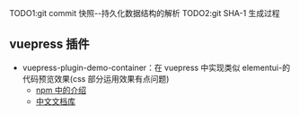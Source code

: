 <!--
 * @Descripttion:
 * @Author: suanmei
 * @Date: 2023-03-27 17:19:25
 * @LastEditors: suanmei
 * @LastEditTime: 2023-06-08 10:45:24
-->

TODO1:git commit 快照--持久化数据结构的解析
TODO2:git SHA-1 生成过程

## vuepress 插件

- vuepress-plugin-demo-container：在 vuepress 中实现类似 elementui-的代码预览效果(css 部分运用效果有点问题)
  - [npm 中的介绍](<(https://www.npmjs.com/package/vuepress-plugin-demo-container)>)
  - [中文文档库](https://docs.chenjianhui.site/vuepress-plugin-demo-container/zh/)

